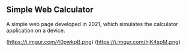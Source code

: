 ## Simple Web Calculator
A simple web page developed in 2021, which simulates the calculator application on a device.

(https://i.imgur.com/40pwkpB.png) (https://i.imgur.com/hjK4spM.png)
